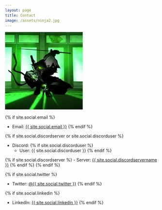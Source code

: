 ```yaml
---
layout: page
title: Contact
image: /assets/ninja2.jpg
---
```


![](/assets/ninja2.jpg)

{% if site.social.email %}
  - Email: <a href="mailto:{{ site.social.email }}"><span>{{ site.social.email }}</span></a>
{% endif %}

{% if site.social.discordserver or site.social.discorduser %}
  - Discord:
  {% if site.social.discorduser %}
    - User: {{ site.social.discorduser }}
  {% endif %}

  {% if site.social.discordserver %}
    - Server: <a href="https://discord.gg/{{ site.social.discordserver }}"><span>{{ site.social.discordservername }}</span></a>
  {% endif %}
{% endif %}

<!--{% if site.social.wickrme %}
  - Wickr Me: {{ site.social.wickrme }}
{% endif %}-->

{% if site.social.twitter %}
  - Twitter: <a href="https://twitter.com/{{ site.social.twitter }}"><span>@{{ site.social.twitter }}</span></a>
{% endif %}

{% if site.social.linkedin %}
  - LinkedIn: <a href="https://linkedin.com/in/{{ site.social.linkedin }}"><span>{{ site.social.linkedin }}</span></a>
{% endif %}

<!--{% if site.social.github %}
  - Github: <a href="https://github.com/{{ site.social.github }}"><span>{{ site.social.github }}</span></a>
{% endif %}-->
